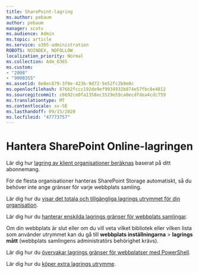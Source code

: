 ```yaml
---
title: SharePoint-lagring
ms.author: pebaum
author: pebaum
manager: scotv
ms.audience: Admin
ms.topic: article
ms.service: o365-administration
ROBOTS: NOINDEX, NOFOLLOW
localization_priority: Normal
ms.collection: Adm_O365
ms.custom:
- "2008"
- "9000355"
ms.assetid: 8e0ec879-3f0e-423b-9d72-5e52fc2b9e0c
ms.openlocfilehash: 876b2fccc192de9ef9934932b874e57fbc8e4812
ms.sourcegitcommit: c6692ce0fa1358ec3529e59ca0ecdfdea4cdc759
ms.translationtype: MT
ms.contentlocale: sv-SE
ms.lasthandoff: 09/15/2020
ms.locfileid: "47773757"
---
```

# <a name="manage-your-sharepoint-online-storage"></a>Hantera SharePoint Online-lagringen

Lär dig hur [lagring av klient organisationer beräknas](https://docs.microsoft.com/office365/servicedescriptions/sharepoint-online-service-description/sharepoint-online-limits?redirectedfrom=MSDN#limits-by-plan) baserat på ditt abonnemang.

För de flesta organisationer hanteras SharePoint Storage automatiskt, så du behöver inte ange gränser för varje webbplats samling.

Lär dig hur du [visar det totala och tillgängliga lagrings utrymmet för din organisation](https://docs.microsoft.com/sharepoint/manage-site-collection-storage-limits).

Lär dig hur du [hanterar enskilda lagrings gränser för webbplats samlingar](https://docs.microsoft.com/sharepoint/manage-site-collection-storage-limits#manage-individual-site-storage-limits).

Om din webbplats är slut eller om du vill veta vilket bibliotek eller vilken lista som använder utrymmet kan du gå till **webbplats inställningarna**  >  **lagrings mått** (webbplats samlingens administratörs behörighet krävs).

Lär dig hur du [övervakar lagrings gränser för webbplatser med PowerShell](https://docs.microsoft.com/sharepoint/manage-site-collection-storage-limits#monitor-site-storage-limits-by-using-powershell).

Lär dig hur du [köper extra lagrings utrymme](https://docs.microsoft.com/microsoft-365/commerce/add-storage-space). 
  